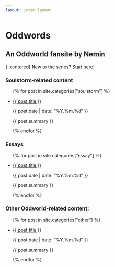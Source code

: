 ```yaml
---
layout: index_layout
---
```


# Oddwords
## An Oddworld fansite by Nemin

{:.centered}
New to the series? [Start here!](/guide.html)

### Soulstorm-related content
<ul>
{% for post in site.categories["soulstorm"] %}
<li>
  <p class="link"><a href="{{ post.url  }}">{{ post.title }}</a></p>
  <p class="date">{{ post.date | date: "%Y.%m.%d" }}</p>
  <p class="content"> {{ post.summary }} </p>
</li>
{% endfor %}
</ul>


### Essays
<ul>
{% for post in site.categories["essay"] %}
<li>
  <p class="link"><a href="{{ post.url  }}">{{ post.title }}</a></p>
  <p class="date">{{ post.date | date: "%Y.%m.%d" }}</p>
  <p class="content"> {{ post.summary }} </p>
</li>
{% endfor %}
</ul>


### Other Oddworld-related content:
<ul>
{% for post in site.categories["other"] %}
<li>
  <p class="link"><a href="{{ post.url  }}">{{ post.title }}</a></p>
  <p class="date">{{ post.date | date: "%Y.%m.%d" }}</p>
  <p class="content"> {{ post.summary }} </p>
</li>
{% endfor %}
</ul>
